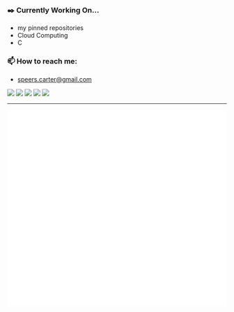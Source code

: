 ### ✒️ Currently Working On...
- my pinned repositories
- Cloud Computing
- C


### 📫 How to reach me:

- speers.carter@gmail.com
<p>
  <a target="_blank" href="https://www.linkedin.com/in/carter-s-240854279"><img src="https://img.shields.io/badge/LinkedIn-0077B5?style=for-the-badge&logo=linkedin&logoColor=white"/></a>
<a target="_blank" href="https://www.hackerrank.com/carter_dev907"><img src="https://img.shields.io/badge/-Hackerrank-2EC866?style=for-the-badge&logo=HackerRank&logoColor=white"/></a>
<a target="_blank" href="https://www.codewars.com/users/Carter907"><img src="https://img.shields.io/badge/Codewars-B1361E?style=for-the-badge&logo=codewars&logoColor=white"/></a>
<a target="_blank" href="https://www.codingame.com/profile/7175e83246fb3b231c833c9a93ce60430054135"><img src="https://img.shields.io/badge/Codingame-F2BB13?style=for-the-badge&logo=codingame&logoColor=black"/></a>
<a target="_blank" href="https://leetcode.com/u/Carter907/"><img src="https://img.shields.io/badge/Leetcode-3C3B3A?style=for-the-badge&logo=leetcode&logoColor=white"/></a>


</p>

  
---
  
![Top Langs](github-metrics.svg)





